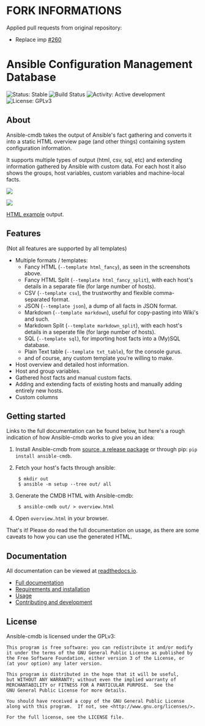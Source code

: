 FORK INFORMATIONS
=================
Applied pull requests from original repository:

* Replace imp [#260](https://github.com/fboender/ansible-cmdb/pull/260)

Ansible Configuration Management Database
=========================================

![Status: Stable](https://img.shields.io/badge/status-stable-green.svg)
![Build Status](http://build.electricmonk.nl/job/ansible-cmdb/shield)
![Activity: Active development](https://img.shields.io/badge/activity-active%20development-green.svg)
![License: GPLv3](https://img.shields.io/badge/license-GPLv3-blue.svg)

About
-----

Ansible-cmdb takes the output of Ansible's fact gathering and converts it into
a static HTML overview page (and other things) containing system configuration
information.

It supports multiple types of output (html, csv, sql, etc) and extending
information gathered by Ansible with custom data. For each host it also shows
the groups, host variables, custom variables and machine-local facts.

![](https://raw.githubusercontent.com/fboender/ansible-cmdb/master/contrib/screenshot-overview.png)

![](https://raw.githubusercontent.com/fboender/ansible-cmdb/master/contrib/screenshot-detail.png)

[HTML example](https://rawgit.com/fboender/ansible-cmdb/master/example/html_fancy.html) output.


Features
--------

(Not all features are supported by all templates)

* Multiple formats / templates:
    * Fancy HTML (`--template html_fancy`), as seen in the screenshots above.
    * Fancy HTML Split (`--template html_fancy_split`), with each host's details
      in a separate file (for large number of hosts).
    * CSV (`--template csv`), the trustworthy and flexible comma-separated format.
    * JSON (`--template json`), a dump of all facts in JSON format.
    * Markdown (`--template markdown`), useful for copy-pasting into Wiki's and
      such.
    * Markdown Split (`--template markdown_split`), with each host's details
      in a seperate file (for large number of hosts).
    * SQL (`--template sql`), for importing host facts into a (My)SQL database.
    * Plain Text table (`--template txt_table`), for the console gurus.
    * and of course, any custom template you're willing to make.
* Host overview and detailed host information.
* Host and group variables.
* Gathered host facts and manual custom facts.
* Adding and extending facts of existing hosts and manually adding entirely
  new hosts.
* Custom columns


Getting started
---------------

Links to the full documentation can be found below, but here's a rough
indication of how Ansible-cmdb works to give you an idea:

1. Install Ansible-cmdb from [source, a release
   package](https://github.com/fboender/ansible-cmdb/releases) or through pip: `pip
   install ansible-cmdb`.

1. Fetch your host's facts through ansible:

        $ mkdir out
        $ ansible -m setup --tree out/ all

1. Generate the CMDB HTML with Ansible-cmdb:

        $ ansible-cmdb out/ > overview.html

1. Open `overview.html` in your browser.

That's it! Please do read the full documentation on usage, as there are some
caveats to how you can use the generated HTML.

Documentation
-------------

All documentation can be viewed at [readthedocs.io](http://ansible-cmdb.readthedocs.io/en/latest/).

* [Full documentation](http://ansible-cmdb.readthedocs.io/en/latest/)
* [Requirements and installation](http://ansible-cmdb.readthedocs.io/en/latest/installation/)
* [Usage](http://ansible-cmdb.readthedocs.io/en/latest/usage/)
* [Contributing and development](http://ansible-cmdb.readthedocs.io/en/latest/dev/)


License
-------

Ansible-cmdb is licensed under the GPLv3:

    This program is free software: you can redistribute it and/or modify
    it under the terms of the GNU General Public License as published by
    the Free Software Foundation, either version 3 of the License, or
    (at your option) any later version.

    This program is distributed in the hope that it will be useful,
    but WITHOUT ANY WARRANTY; without even the implied warranty of
    MERCHANTABILITY or FITNESS FOR A PARTICULAR PURPOSE.  See the
    GNU General Public License for more details.

    You should have received a copy of the GNU General Public License
    along with this program.  If not, see <http://www.gnu.org/licenses/>.

    For the full license, see the LICENSE file.
